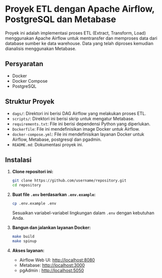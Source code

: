# Proyek ETL dengan Apache Airflow, PostgreSQL dan Metabase

Proyek ini adalah implementasi proses ETL (Extract, Transform, Load) menggunakan Apache Airflow untuk mentransfer dan memproses data dari database sumber ke data warehouse. Data yang telah diproses kemudian dianalisis menggunakan Metabase.

## Persyaratan

- Docker
- Docker Compose
- PostgreSQL

## Struktur Proyek

- `dags/`: Direktori ini berisi DAG Airflow yang melakukan proses ETL.
- `scripts/`: Direktori ini berisi skrip untuk mengatur Metabase.
- `requirements.txt`: File ini berisi dependensi Python yang diperlukan.
- `Dockerfile`: File ini mendefinisikan image Docker untuk Airflow.
- `docker-compose.yml`: File ini mendefinisikan layanan Docker untuk Airflow, Metabase, postgresql dan pgadmin.
- `README.md`: Dokumentasi proyek ini.

## Instalasi

1. **Clone repositori ini:**

    ```bash
    git clone https://github.com/username/repository.git
    cd repository
    ```

2. **Buat file `.env` berdasarkan `.env.example`:**

    ```bash
    cp .env.example .env
    ```

    Sesuaikan variabel-variabel lingkungan dalam `.env` dengan kebutuhan Anda.

3. **Bangun dan jalankan layanan Docker:**

    ```bash
    make build
    make spinup
    ```

4. **Akses layanan:**

    - Airflow Web UI: [http://localhost:8080](http://localhost:8080)
    - Metabase: [http://localhost:3000](http://localhost:3000)
    - pgAdmin : [http://localhost:5050](http://localhost:5050)
